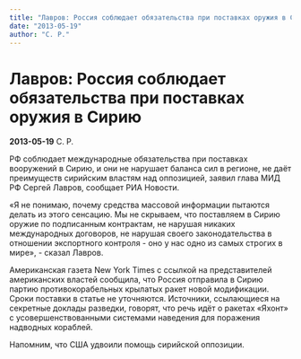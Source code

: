 ```yaml
---
title: "Лавров: Россия соблюдает обязательства при поставках оружия в Сирию"
date: "2013-05-19"
author: "С. Р."
---
```


# Лавров: Россия соблюдает обязательства при поставках оружия в Сирию

**2013-05-19** С. Р.

РФ соблюдает международные обязательства при поставках вооружений в Сирию, и они не нарушает баланса сил в регионе, не даёт преимуществ сирийским властям над оппозицией, заявил глава МИД РФ Сергей Лавров, сообщает РИА Новости.

«Я не понимаю, почему средства массовой информации пытаются делать из этого сенсацию. Мы не скрываем, что поставляем в Сирию оружие по подписанным контрактам, не нарушая никаких международных договоров, не нарушая своего законодательства в отношении экспортного контроля - оно у нас одно из самых строгих в мире», - сказал Лавров.

Американская газета New York Times с ссылкой на представителей американских властей сообщила, что Россия отправила в Сирию партию противокорабельных крылатых ракет новой модификации. Сроки поставки в статье не уточняются. Источники, ссылающиеся на секретные доклады разведки, говорят, что речь идёт о ракетах «Яхонт» с усовершенствованными системами наведения для поражения надводных кораблей.

Напомним, что США удвоили помощь сирийской оппозиции.